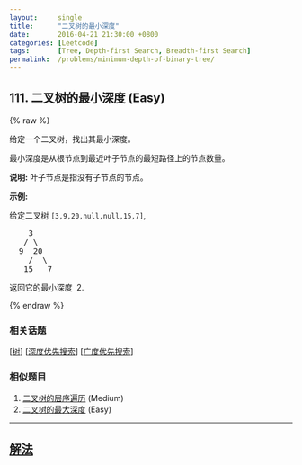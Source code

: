 ```yaml
---
layout:     single
title:      "二叉树的最小深度"
date:       2016-04-21 21:30:00 +0800
categories: [Leetcode]
tags:       [Tree, Depth-first Search, Breadth-first Search]
permalink:  /problems/minimum-depth-of-binary-tree/
---
```


## 111. 二叉树的最小深度 (Easy)

{% raw %}

<p>给定一个二叉树，找出其最小深度。</p>

<p>最小深度是从根节点到最近叶子节点的最短路径上的节点数量。</p>

<p><strong>说明:</strong>&nbsp;叶子节点是指没有子节点的节点。</p>

<p><strong>示例:</strong></p>

<p>给定二叉树&nbsp;<code>[3,9,20,null,null,15,7]</code>,</p>

<pre>    3
   / \
  9  20
    /  \
   15   7</pre>

<p>返回它的最小深度 &nbsp;2.</p>

{% endraw %}

### 相关话题
  [[树](https://github.com/openset/leetcode/tree/master/tag/tree/README.md)]
  [[深度优先搜索](https://github.com/openset/leetcode/tree/master/tag/depth-first-search/README.md)]
  [[广度优先搜索](https://github.com/openset/leetcode/tree/master/tag/breadth-first-search/README.md)]

### 相似题目
  1. [二叉树的层序遍历](/problems/binary-tree-level-order-traversal) (Medium)
  1. [二叉树的最大深度](/problems/maximum-depth-of-binary-tree) (Easy)

---

## [解法](https://github.com/openset/leetcode/tree/master/problems/minimum-depth-of-binary-tree)
